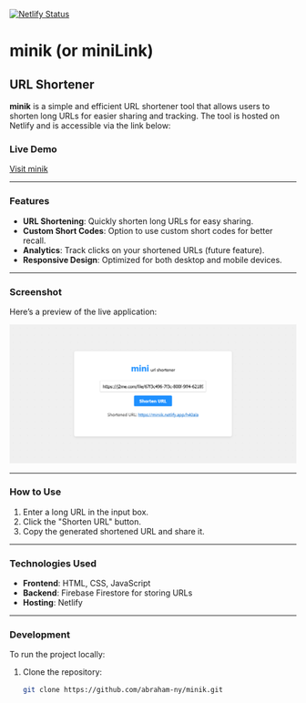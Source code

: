 [![Netlify Status](https://api.netlify.com/api/v1/badges/d90d50b2-8623-4828-904f-2bf0d4316aca/deploy-status)](https://app.netlify.com/sites/miniik/deploys)

# minik (or miniLink)
## URL Shortener

**minik** is a simple and efficient URL shortener tool that allows users to shorten long URLs for easier sharing and tracking. The tool is hosted on Netlify and is accessible via the link below:

### Live Demo
[Visit minik](https://miniik.netlify.app)

---

### Features
- **URL Shortening**: Quickly shorten long URLs for easy sharing.
- **Custom Short Codes**: Option to use custom short codes for better recall.
- **Analytics**: Track clicks on your shortened URLs (future feature).
- **Responsive Design**: Optimized for both desktop and mobile devices.

---

### Screenshot
Here’s a preview of the live application:

![minik Screenshot](java.png)

---

### How to Use
1. Enter a long URL in the input box.
2. Click the "Shorten URL" button.
3. Copy the generated shortened URL and share it.

---

### Technologies Used
- **Frontend**: HTML, CSS, JavaScript
- **Backend**: Firebase Firestore for storing URLs
- **Hosting**: Netlify

---

### Development
To run the project locally:
1. Clone the repository:
   ```bash
   git clone https://github.com/abraham-ny/minik.git
